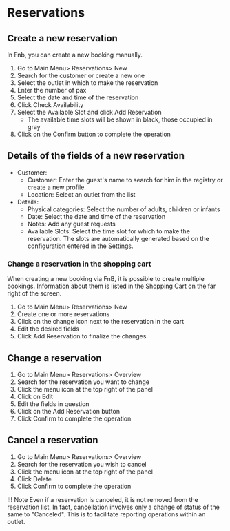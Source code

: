 # Reservations

## Create a new reservation

In Fnb, you can create a new booking manually.

1. Go to Main Menu> Reservations> New
2. Search for the customer or create a new one
3. Select the outlet in which to make the reservation
4. Enter the number of pax
5. Select the date and time of the reservation
6. Click Check Availability
7. Select the Available Slot and click Add Reservation
    - The available time slots will be shown in black, those occupied in gray
8. Click on the Confirm button to complete the operation

## Details of the fields of a new reservation

- Customer:
    - Customer: Enter the guest's name to search for him in the registry or create a new profile.
    - Location: Select an outlet from the list
- Details:
    - Physical categories: Select the number of adults, children or infants
    - Date: Select the date and time of the reservation
    - Notes: Add any guest requests
    - Available Slots: Select the time slot for which to make the reservation. The slots are automatically generated based on the configuration entered in the Settings.

### Change a reservation in the shopping cart

When creating a new booking via FnB, it is possible to create multiple bookings. Information about them is listed in the Shopping Cart on the far right of the screen.

1. Go to Main Menu> Reservations> New
2. Create one or more reservations
3. Click on the change icon next to the reservation in the cart
4. Edit the desired fields
5. Click Add Reservation to finalize the changes

## Change a reservation

1. Go to Main Menu> Reservations> Overview
2. Search for the reservation you want to change
3. Click the menu icon at the top right of the panel
4. Click on Edit
5. Edit the fields in question
6. Click on the Add Reservation button
7. Click Confirm to complete the operation

## Cancel a reservation

1. Go to Main Menu> Reservations> Overview
2. Search for the reservation you wish to cancel
3. Click the menu icon at the top right of the panel
4. Click Delete
5. Click Confirm to complete the operation

!!! Note
    Even if a reservation is canceled, it is not removed from the reservation list. In fact, cancellation involves only a change of status of the same to "Canceled". This is to facilitate reporting operations within an outlet.
